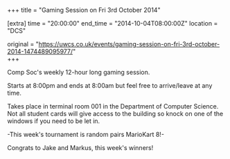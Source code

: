 +++
title = "Gaming Session on Fri 3rd October 2014"

[extra]
time = "20:00:00"
end_time = "2014-10-04T08:00:00Z"
location = "DCS"

original = "https://uwcs.co.uk/events/gaming-session-on-fri-3rd-october-2014-1474489095977/"    
+++

Comp Soc's weekly 12-hour long gaming session.

Starts at 8:00pm and ends at 8:00am but feel free to arrive/leave at any time.

Takes place in terminal room 001 in the Department of Computer Science. Not all student cards will give access to the building so knock on one of the windows if you need to be let in.

\-This week's tournament is random pairs MarioKart 8\!-

Congrats to Jake and Markus, this week's winners\!

